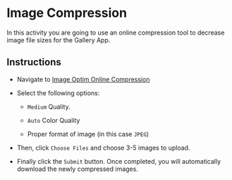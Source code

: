 # Image Compression

In this activity you are going to use an online compression tool to decrease image file sizes for the Gallery App.

## Instructions

* Navigate to [Image Optim Online Compression](https://imageoptim.com/online)

* Select the following options:

  * `Medium` Quality.

  * `Auto` Color Quality

  * Proper format of image (in this case `JPEG`)

* Then, click `Choose Files` and choose 3-5 images to upload.

* Finally click the `Submit` button. Once completed, you will automatically download the newly compressed images.
